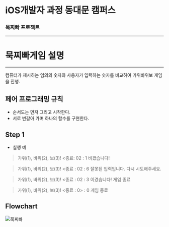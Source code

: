 # iOS개발자 과정 동대문 캠퍼스


### 묵찌빠 프로젝트 
---

# 묵찌빠게임 설명 
---
컴퓨터가 제시하는 임의의 숫자와 사용자가 입력하는 숫자를 비교하여 가위바위보 게임을 진행.

## 페어 프로그래밍 규칙
- 순서도는 먼저 그리고 시작한다.
- 서로 번갈아 가며 하나의 함수를 구현한다.

## Step 1
- 실행 예
> 가위(1), 바위(2), 보(3)! <종료: 02 : 1 비겼습니다!

> 가위(1), 바위(2), 보(3)! <종료 : 02 : 6 잘못된 입력입니다. 다시 시도해주세요.

> 가위(1), 바위(2), 보(3)! <종료 : 02 : 3 이겼습니다!
게임 종료

> 가위(1), 바위(2), 보(3)! <종료 : 0> : 0
게임 종료


## Flowchart
![묵찌빠](https://github.com/happykwon/sessac_week_1/assets/149054154/e4d79bae-9dd8-49c9-a5a7-8b5a367a91e8)


